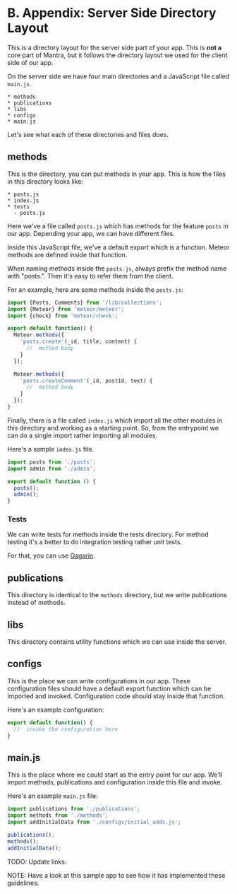 # B. Appendix: Server Side Directory Layout

This is a directory layout for the server side part of your app. This is **not a** core part of Mantra, but it follows the directory layout we used for the client side of our app.

On the server side we have four main directories and a JavaScript file called `main.js`.

```
* methods
* publications
* libs
* configs
* main.js
```

Let's see what each of these directories and files does.

## methods

This is the directory, you can put methods in your app. This is how the files in this directory looks like:

```
* posts.js
* index.js
* tests
  - posts.js
```

Here we've a file called `posts.js` which has methods for the feature `posts` in our app. Depending your app, we can have different files.

Inside this JavaScript file, we've a default export which is a function. Meteor methods are defined inside that function.

When naming methods inside the `posts.js`, always prefix the method name with "posts.". Then it's easy to refer them from the client.

For an example, here are some methods inside the `posts.js`:

```js
import {Posts, Comments} from '/lib/collections';
import {Meteor} from 'meteor/meteor';
import {check} from 'meteor/check';

export default function() {
  Meteor.methods({
    'posts.create'(_id, title, content) {
      //  method body
    }
  });

  Meteor.methods({
    'posts.createComment'(_id, postId, text) {
      //  method body
    }
  });
}
```

Finally, there is a file called `index.js` which import all the other modules in this directory and working as a starting point. So, from the entrypoint we can do a single import rather importing all modules.

Here's a sample `index.js` file.

```js
import posts from './posts';
import admin from './admin';

export default function () {
  posts();
  admin();
}
```

### Tests

We can write tests for methods inside the tests directory. For method testing it's a better to do integration testing rather unit tests.

For that, you can use [Gagarin](https://github.com/anticoders/gagarin).

## publications

This directory is identical to the `methods` directory, but we write publications instead of methods.

## libs

This directory contains utility functions which we can use inside the server.

## configs

This is the place we can write configurations in our app. These configuration files should have a default export function which can be imported and invoked. Configuration code should stay inside that function.

Here's an example configuration:

```js
export default function() {
  //  invoke the configuration here
}
```

## main.js

This is the place where we could start as the entry point for our app. We'll import methods, publications and configuration inside this file and invoke.

Here's an example `main.js` file:

```js
import publications from './publications';
import methods from './methods';
import addInitialData from './configs/initial_adds.js';

publications();
methods();
addInitialData();
```

TODO: Update links:


NOTE: Have a look at this sample app to see how it has implemented these guidelines.
